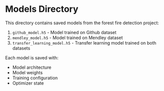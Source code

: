 # Models Directory

This directory contains saved models from the forest fire detection project:

1. `github_model.h5` - Model trained on Github dataset
2. `mendley_model.h5` - Model trained on Mendley dataset
3. `transfer_learning_model.h5` - Transfer learning model trained on both datasets

Each model is saved with:
- Model architecture
- Model weights
- Training configuration
- Optimizer state
